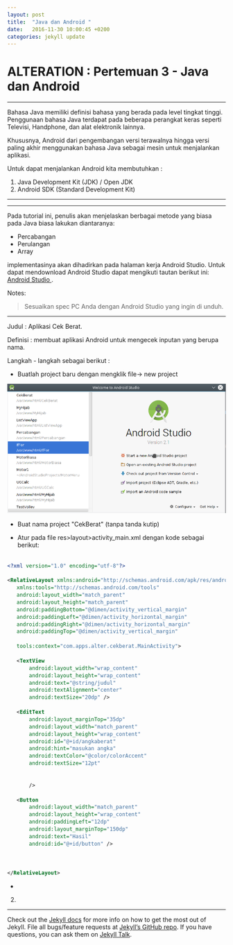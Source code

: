```yaml
---
layout: post
title:  "Java dan Android "
date:   2016-11-30 10:00:45 +0200
categories: jekyll update
---
```


# ALTERATION : Pertemuan 3 - Java dan Android

---
Bahasa Java memiliki definisi bahasa yang berada pada level tingkat tinggi. Penggunaan bahasa Java terdapat pada beberapa perangkat keras seperti Televisi, Handphone, dan alat elektronik lainnya.

Khususnya, Android dari pengembangan versi terawalnya hingga versi paling akhir menggunakan bahasa Java sebagai mesin untuk menjalankan aplikasi.

Untuk dapat menjalankan Android kita membutuhkan :
1. Java Development Kit (JDK) / Open JDK
2. Android SDK (Standard Development Kit)

---

---
Pada tutorial ini, penulis akan menjelaskan berbagai metode yang biasa pada Java biasa lakukan diantaranya:

* Percabangan
* Perulangan
* Array

implementasinya akan dihadirkan pada halaman kerja Android Studio. Untuk dapat mendownload Android Studio dapat mengikuti tautan berikut ini: [Android Studio ](https://developer.android.com/studio/index.html?hl=id "Android Studio")  .

Notes:
> Sesuaikan spec PC Anda dengan Android Studio yang ingin di unduh.

---
Judul : Aplikasi Cek Berat.

Definisi : membuat aplikasi Android untuk mengecek inputan yang berupa nama.

Langkah - langkah sebagai berikut :

* Buatlah project baru dengan mengklik file-> new project

![alt text](https://github.com/jolabti/jolabti.github.io/blob/master/assets/newproject.png "Logo Title Text 1")







* Buat nama project "CekBerat" (tanpa tanda kutip)

* Atur pada file res>layout>activity_main.xml dengan kode sebagai berikut:

```xml

<?xml version="1.0" encoding="utf-8"?>

<RelativeLayout xmlns:android="http://schemas.android.com/apk/res/android"
   xmlns:tools="http://schemas.android.com/tools"
   android:layout_width="match_parent"
   android:layout_height="match_parent"
   android:paddingBottom="@dimen/activity_vertical_margin"
   android:paddingLeft="@dimen/activity_horizontal_margin"
   android:paddingRight="@dimen/activity_horizontal_margin"
   android:paddingTop="@dimen/activity_vertical_margin"

   tools:context="com.apps.alter.cekberat.MainActivity">

   <TextView
       android:layout_width="wrap_content"
       android:layout_height="wrap_content"
       android:text="@string/judul"
       android:textAlignment="center"
       android:textSize="20dp" />

   <EditText
       android:layout_marginTop="35dp"
       android:layout_width="match_parent"
       android:layout_height="wrap_content"
       android:id="@+id/angkaberat"
       android:hint="masukan angka"
       android:textColor="@color/colorAccent"
       android:textSize="12pt"


       />

   <Button
       android:layout_width="match_parent"
       android:layout_height="wrap_content"
       android:paddingLeft="12dp"
       android:layout_marginTop="150dp"
       android:text="Hasil"
       android:id="@+id/button" />



</RelativeLayout>

```

*



2.





---


Check out the [Jekyll docs][jekyll-docs] for more info on how to get the most out of Jekyll. File all bugs/feature requests at [Jekyll’s GitHub repo][jekyll-gh]. If you have questions, you can ask them on [Jekyll Talk][jekyll-talk].

[jekyll-docs]: http://jekyllrb.com/docs/home
[jekyll-gh]:   https://github.com/jekyll/jekyll
[jekyll-talk]: https://talk.jekyllrb.com/
